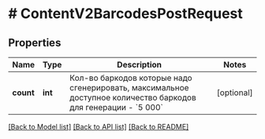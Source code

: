 # # ContentV2BarcodesPostRequest

## Properties

Name | Type | Description | Notes
------------ | ------------- | ------------- | -------------
**count** | **int** | Кол-во баркодов которые надо сгенерировать, максимальное доступное количество баркодов для генерации - &#x60;5 000&#x60; | [optional]

[[Back to Model list]](../../README.md#models) [[Back to API list]](../../README.md#endpoints) [[Back to README]](../../README.md)
